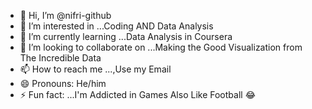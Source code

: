 - 👋 Hi, I’m @nifri-github
- 👀 I’m interested in ...Coding AND Data Analysis 
- 🌱 I’m currently learning ...Data Analysis in Coursera 
- 💞️ I’m looking to collaborate on ...Making the Good Visualization from The Incredible Data
- 📫 How to reach me ...,Use my Email
- 😄 Pronouns: He/him
- ⚡ Fun fact: ...I'm Addicted in Games Also Like Football 😂

<!---
nifri-github/nifri-github is a ✨ special ✨ repository because its `README.md` (this file) appears on your GitHub profile.
You can click the Preview link to take a look at your changes.
--->
